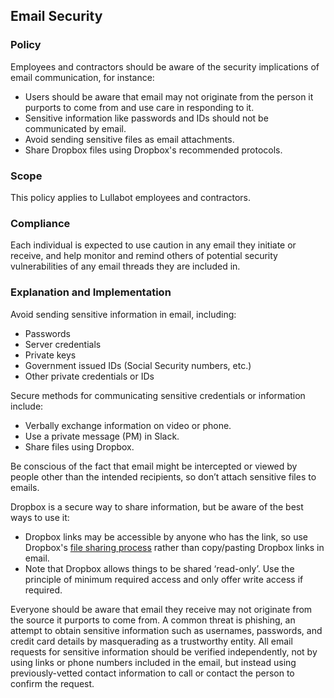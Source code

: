 ## Email Security

### Policy
Employees and contractors should be aware of the security implications of email communication, for instance:

- Users should be aware that email may not originate from the person it purports to come from and use care in responding to it.
- Sensitive information like passwords and IDs should not be communicated by email.
- Avoid sending sensitive files as email attachments.
- Share Dropbox files using Dropbox's recommended protocols.

### Scope
This policy applies to Lullabot employees and contractors.

### Compliance
Each individual is expected to use caution in any email they initiate or receive, and help monitor and remind others of potential security vulnerabilities of any email threads they are included in.

### Explanation and Implementation

Avoid sending sensitive information in email, including:

- Passwords
- Server credentials
- Private keys
- Government issued IDs (Social Security numbers, etc.)
- Other private credentials or IDs

Secure methods for communicating sensitive credentials or information include:

- Verbally exchange information on video or phone.
- Use a private message (PM) in Slack.
- Share files using Dropbox.

Be conscious of the fact that email might be intercepted or viewed by people other than the intended recipients, so don’t attach sensitive files to emails.

Dropbox is a secure way to share information, but be aware of the best ways to use it:

- Dropbox links may be accessible by anyone who has the link, so use Dropbox's [file sharing process](https://www.dropbox.com/help/topics/sharing_files_and_folders) rather than copy/pasting Dropbox links in email.
- Note that Dropbox allows things to be shared ‘read-only’. Use the principle of minimum required access and only offer write access if required. 

Everyone should be aware that email they receive may not originate from the source it purports to come from. A common threat is phishing, an attempt to obtain sensitive information such as usernames, passwords, and credit card details by masquerading as a trustworthy entity. All email requests for sensitive information should be verified independently, not by using links or phone numbers included in the email, but instead using previously-vetted contact information to call or contact the person to confirm the request.

